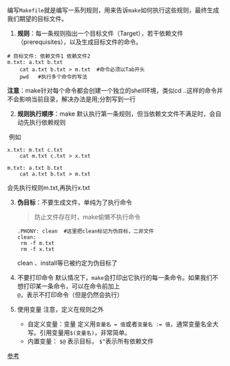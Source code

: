 编写`Makefile`就是编写一系列规则，用来告诉`make`如何执行这些规则，最终生成我们期望的目标文件。

1. **规则**：每一条规则指出一个目标文件（Target），若干依赖文件（prerequisites），以及生成目标文件的命令。

```shell
# 目标文件: 依赖文件1 依赖文件2
m.txt: a.txt b.txt
	cat a.txt b.txt > m.txt  #命令必须以Tab开头
	pwd   #执行多个命令的写法
```
**注意**：make针对每个命令都会创建一个独立的shell环境，类似cd ..这样的命令并不会影响当前目录，解决办法是用;分割写到一行




2. **规则执行顺序**：make 默认执行第一条规则，但当依赖文文件不满足时，会自动先执行依赖规则

​	例如

```shell
x.txt: m.txt c.txt
	cat m.txt c.txt > x.txt

m.txt: a.txt b.txt
	cat a.txt b.txt > m.txt
```

会先执行规则m.txt,再执行x.txt

3. **伪目标**：不要生成文件，单纯为了执行命令

   > 防止文件存在时，make偷懒不执行命令

   ```shell
   .PHONY: clean  #这里把clean标记为伪目标，二非文件
   clean:
   	rm -f m.txt
   	rm -f x.txt
   ```

   clean 、install等已被约定为伪目标了
   
3. 不要打印命令
默认情况下，`make`会打印出它执行的每一条命令。如果我们不想打印某一条命令，可以在命令前加上`@`，表示不打印命令（但是仍然会执行）

5. 使用变量
   注意，定义在规则之外
   
   - 自定义变量：变量 定义用`变量名 = 值`或者`变量名 := 值`，通常变量名全大写。引用变量用`$(变量名)`，非常简单。
   - 内置变量： `$@` 表示目标， `$^`表示所有依赖文件









[参考](https://liaoxuefeng.com/books/makefile/introduction/index.html)